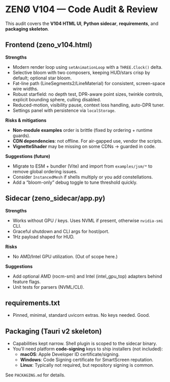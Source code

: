 # ZENØ V104 — Code Audit & Review

This audit covers the **V104 HTML UI**, **Python sidecar**, **requirements**, and **packaging skeleton**.

## Frontend (zeno_v104.html)

**Strengths**
- Modern render loop using `setAnimationLoop` with a `THREE.Clock()` delta.
- Selective bloom with two composers, keeping HUD/stars crisp by default; optional star bloom.
- Fat-line path (LineSegments2/LineMaterial) for consistent, screen-space wire widths.
- Robust starfield: no depth test, DPR-aware point sizes, twinkle controls, explicit bounding sphere, culling disabled.
- Reduced-motion, visibility pause, context loss handling, auto-DPR tuner.
- Settings panel with persistence via `localStorage`.

**Risks & mitigations**
- **Non-module examples** order is brittle (fixed by ordering + runtime guards).
- **CDN dependencies**: not offline. For air-gapped use, vendor the scripts.
- **VignetteShader** may be missing on some CDNs → guarded in code.

**Suggestions (future)**
- Migrate to ESM + bundler (Vite) and import from `examples/jsm/*` to remove global ordering issues.
- Consider `InstancedMesh` if shells multiply or you add constellations.
- Add a “bloom-only” debug toggle to tune threshold quickly.

## Sidecar (zeno_sidecar/app.py)

**Strengths**
- Works without GPU / keys. Uses NVML if present, otherwise `nvidia-smi` CLI.
- Graceful shutdown and CLI args for host/port.
- 1Hz payload shaped for HUD.

**Risks**
- No AMD/Intel GPU utilization. (Out of scope here.)

**Suggestions**
- Add optional AMD (rocm-smi) and Intel (intel_gpu_top) adapters behind feature flags.
- Unit tests for parsers (NVML/CLI).

## requirements.txt

- Pinned, minimal, standard uvicorn extras. No keys needed. Good.

## Packaging (Tauri v2 skeleton)

- Capabilities kept narrow. Shell plugin is scoped to the sidecar binary.
- You’ll need platform **code-signing** keys to ship installers (not included):
  - **macOS**: Apple Developer ID certificate/signing.
  - **Windows**: Code Signing certificate for SmartScreen reputation.
  - **Linux**: Typically not required, but repository signing is common.

See `PACKAGING.md` for details.

